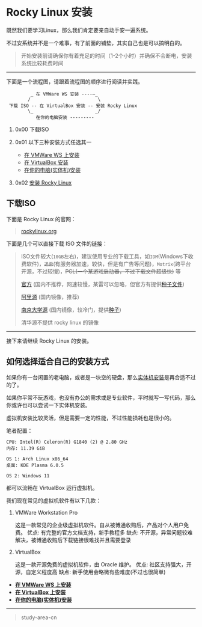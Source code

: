 # Rocky Linux 安装

既然我们要学习Linux，那么我们肯定要亲自动手安一遍系统。

不过安系统并不是一个难事，有了前面的铺垫，其实自己也是可以搞明白的。

> 开始安装前请确保你有着充足的时间（1-2个小时）并确保不会断电，安装系统比较耗费时间

---

下面是一个流程图，请跟着流程图的顺序进行阅读并实践。

```text
         _ 在 VMWare WS 安装 ----—_
        /                         \
 下载 ISO -- 在 VirtualBox 安装 -- 安装 Rocky Linux
        \_                       _/
           在你的电脑安装 ---------
```

1. 0x00 下载ISO
2. 0x01 以下三种安装方式任选其一

   * [在 VMWare WS 上安装](./install_rocky_linux/install_in_vmware.md)
   * [在 VirtualBox 安装](./install_rocky_linux/install_in_vbox.md)
   * [在你的电脑(实体机)安装](./install_rocky_linux/install_in_your_pc.md)

3. 0x02 [安装 Rocky Linux](./install_rocky_linux/install_rocky_linux.md)

## 下载ISO

下面是 Rocky Linux 的官网：

> [rockylinux.org](https://rockylinux.org/zh_CN)

下面是几个可以直接下载 ISO 文件的链接：

> ISO文件较大(`10GB`左右)，建议使用专业的下载工具，如`IDM`(Windows下收费软件)，~~`迅雷`~~(有服务器加速，较快，但是有广告等问题)，`Motrix`(跨平台开源，不过较慢)，~~PCL(一个某游戏启动器，不过下载文件超级快)~~ 等
>
> [官方](https://download.rockylinux.org/pub/rocky/9/isos/x86_64/Rocky-9.4-x86_64-dvd.iso) (国内不推荐，网速较慢，某雷可以忽略，但官方有提供[种子文件](https://download.rockylinux.org/pub/rocky/9/isos/x86_64/Rocky-9.4-x86_64-dvd.torrent))
>
> [阿里源](https://mirrors.aliyun.com/rockylinux/9/isos/x86_64/Rocky-9-latest-x86_64-dvd.iso) (国内镜像，推荐)
>
> [南京大学源](https://mirror.nju.edu.cn/rocky/9.4/isos/x86_64/Rocky-x86_64-dvd.iso) (国内镜像，较冷门，提供[种子](https://mirror.nju.edu.cn/rocky/9.4/isos/x86_64/Rocky-9.4-x86_64-dvd.torrent))
>
> 清华源不提供 rocky linux 的镜像

---

接下来请继续 Rocky Linux 的安装。

## 如何选择适合自己的安装方式

如果你有一台闲置的老电脑，或者是一块空的硬盘，那么[实体机安装](./install_rocky_linux/install_in_your_pc.md)是再合适不过的了。

如果你平常不玩游戏，也没有办公的需求或是专业软件，平时就写一写代码，那么你或许也可以尝试一下实体机安装。

虚拟机安装比较灵活，但是需要一定的性能，不过性能损耗也是很小的。

笔者配置：

```text
CPU: Intel(R) Celeron(R) G1840 (2) @ 2.80 GHz
内存: 11.39 GiB

OS 1: Arch Linux x86_64
桌面: KDE Plasma 6.0.5

OS 2: Windows 11
```

都可以流畅在 VirtualBox 运行虚拟机。

我们现在常见的虚拟机软件有以下几款：

1. VMWare Workstation Pro

    这是一款常见的企业级虚拟机软件。自从被博通收购后，产品对个人用户免费。
    优点: 有完整的官方文档支持，新手教程多
    缺点: 不开源，异常问题较难解决，被博通收购后下载链接很难找并且需要登录
2. VirtualBox

    这是一款开源免费的虚拟机软件，由 Oracle 维护。
    优点: 社区支持强大，开源，自定义程度高
    缺点: 新手使用会略微有些难度(不过也很简单)

* **[在 VMWare WS 上安装](./install_rocky_linux/install_in_vmware.md)**
* **[在 VirtualBox 上安装](./install_rocky_linux/install_in_vbox.md)**
* **[在你的电脑(实体机)安装](./install_rocky_linux/install_in_your_pc.md)**

---
> study-area-cn
